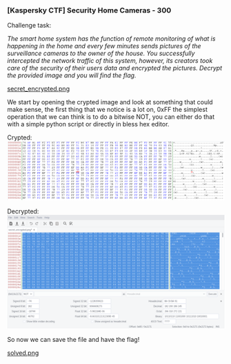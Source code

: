 ### [Kaspersky CTF] Security Home Cameras - 300

Challenge task:

_The smart home system has the function of remote monitoring of what is happening in the home and every few minutes sends pictures of the surveillance cameras to the owner of the house. You successfully intercepted the network traffic of this system, however, its creators took care of the security of their users data and encrypted the pictures. Decrypt the provided image and you will find the flag._

[secret_encrypted.png](./writeups/kaspersky/secret/secret_encrypted.png)

We start by opening the crypted image and look at something that could make sense, the first thing that we notice is a lot on, 0xFF the simplest operation that we can think is to do a bitwise NOT, you can either do that with a simple python script or directly in bless hex editor.

Crypted:
![alt text](./writeups/kaspersky/secret/sec_hex.png "Cipher")

Decrypted:
![alt text](./writeups/kaspersky/secret/sec_hex_dec.png "plain")

So now we can save the file and have the flag!

[solved.png](./writeups/kaspersky/secret/solved1.png)
